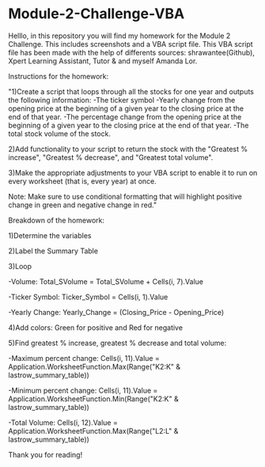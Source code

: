 # Module-2-Challenge-VBA

Helllo, 
in this repository you will find my homework for the Module 2 Challenge. This includes screenshots and a VBA script file.
This VBA script file has been made with the help of differents sources: shrawantee(Github), Xpert Learning Assistant, Tutor & and myself Amanda Lor.



Instructions for the homework: 

"1)Create a script that loops through all the stocks for one year and outputs the following information:
-The ticker symbol
-Yearly change from the opening price at the beginning of a given year to the closing price at the end of that year.
-The percentage change from the opening price at the beginning of a given year to the closing price at the end of that year.
-The total stock volume of the stock. 

 2)Add functionality to your script to return the stock with the "Greatest % increase", "Greatest % decrease", and "Greatest total volume". 

 3)Make the appropriate adjustments to your VBA script to enable it to run on every worksheet (that is, every year) at once.

 Note: Make sure to use conditional formatting that will highlight positive change in green and negative change in red."
 
 

 Breakdown of the homework:

1)Determine the variables

2)Label the Summary Table

3)Loop

-Volume: Total_SVolume = Total_SVolume + Cells(i, 7).Value

-Ticker Symbol: Ticker_Symbol = Cells(i, 1).Value

-Yearly Change: Yearly_Change = (Closing_Price - Opening_Price)

4)Add colors: Green for positive and Red for negative

5)Find greatest % increase, greatest % decrease and total volume:

-Maximum percent change: Cells(i, 11).Value = Application.WorksheetFunction.Max(Range("K2:K" & lastrow_summary_table))

-Minimum percent change: Cells(i, 11).Value = Application.WorksheetFunction.Min(Range("K2:K" & lastrow_summary_table))

-Total Volume: Cells(i, 12).Value = Application.WorksheetFunction.Max(Range("L2:L" & lastrow_summary_table))



Thank you for reading!
 
